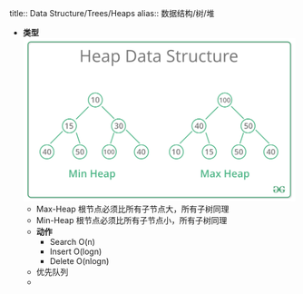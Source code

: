 title:: Data Structure/Trees/Heaps
alias:: 数据结构/树/堆

- **类型**
  ![image.png](../assets/image_1647848420208_0.png)
	- Max-Heap 根节点必须比所有子节点大，所有子树同理
	- Min-Heap 根节点必须比所有子节点小，所有子树同理
	- **动作**
		- Search O(n)
		- Insert O(logn)
		- Delete O(nlogn)
	- 优先队列
	-